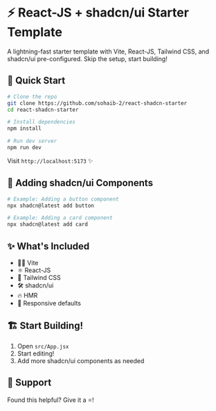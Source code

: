 # ⚡️ React-JS + shadcn/ui Starter Template

A lightning-fast starter template with Vite, React-JS, Tailwind CSS, and shadcn/ui pre-configured. Skip the setup, start building!

## 🚀 Quick Start

```bash
# Clone the repo
git clone https://github.com/sohaib-2/react-shadcn-starter
cd react-shadcn-starter

# Install dependencies
npm install

# Run dev server
npm run dev
```

Visit `http://localhost:5173` ✨

## 🎨 Adding shadcn/ui Components

```bash
# Example: Adding a button component
npx shadcn@latest add button

# Example: Adding a card component
npx shadcn@latest add card
```

## ✨ What's Included

- 🏃‍♂️ Vite
- ⚛️ React-JS
- 🎨 Tailwind CSS
- 🛠️ shadcn/ui
- 🔥 HMR
- 📱 Responsive defaults

## 🏗️ Start Building!

1. Open `src/App.jsx`
2. Start editing!
3. Add more shadcn/ui components as needed

## 💖 Support

Found this helpful? Give it a ⭐️!
